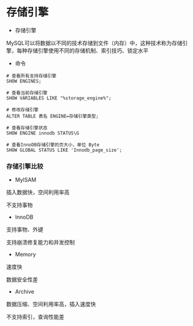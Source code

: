 # 存储引擎


* 存储引擎

MySQL可以将数据以不同的技术存储到文件（内存）中，这种技术称为存储引擎，每种存储引擎使用不同的存储机制、索引技巧、锁定水平

* 命令

```mysql
# 查看所有支持存储引擎
SHOW ENGINES;

# 查看当前存储引擎
SHOW VARIABLES LIKE "%storage_engine%";

# 修改存储引擎
ALTER TABLE 表名 ENGINE=存储引擎类型;
```

```mysql
# 查看存储引擎状态
SHOW ENGINE innodb STATUS\G

# 查看InnoDB存储引擎的页大小，单位 Byte
SHOW GLOBAL STATUS LIKE 'Innodb_page_size';
```


### 存储引擎比较

* MyISAM

插入数据快，空间利用率高

不支持事物

* InnoDB

支持事物、外键

支持崩溃修复能力和并发控制

* Memory

速度快

数据安全性差

* Archive

数据压缩、空间利用率高，插入速度快

不支持索引，查询性能差
